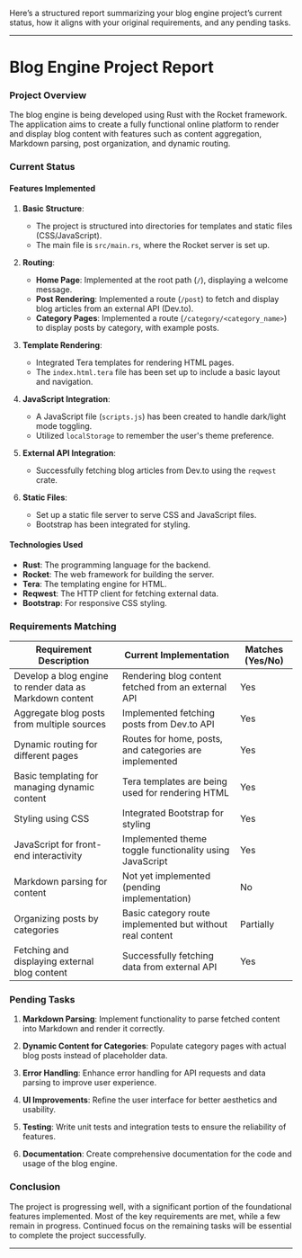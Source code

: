 Here’s a structured report summarizing your blog engine project’s current status, how it aligns with your original requirements, and any pending tasks.

---

# Blog Engine Project Report

### Project Overview

The blog engine is being developed using Rust with the Rocket framework. The application aims to create a fully functional online platform to render and display blog content with features such as content aggregation, Markdown parsing, post organization, and dynamic routing.

### Current Status

#### Features Implemented

1. **Basic Structure**:
   - The project is structured into directories for templates and static files (CSS/JavaScript).
   - The main file is `src/main.rs`, where the Rocket server is set up.

2. **Routing**:
   - **Home Page**: Implemented at the root path (`/`), displaying a welcome message.
   - **Post Rendering**: Implemented a route (`/post`) to fetch and display blog articles from an external API (Dev.to).
   - **Category Pages**: Implemented a route (`/category/<category_name>`) to display posts by category, with example posts.

3. **Template Rendering**:
   - Integrated Tera templates for rendering HTML pages. 
   - The `index.html.tera` file has been set up to include a basic layout and navigation.

4. **JavaScript Integration**:
   - A JavaScript file (`scripts.js`) has been created to handle dark/light mode toggling.
   - Utilized `localStorage` to remember the user's theme preference.

5. **External API Integration**:
   - Successfully fetching blog articles from Dev.to using the `reqwest` crate.

6. **Static Files**:
   - Set up a static file server to serve CSS and JavaScript files.
   - Bootstrap has been integrated for styling.

#### Technologies Used

- **Rust**: The programming language for the backend.
- **Rocket**: The web framework for building the server.
- **Tera**: The templating engine for HTML.
- **Reqwest**: The HTTP client for fetching external data.
- **Bootstrap**: For responsive CSS styling.

### Requirements Matching

| Requirement Description                                       | Current Implementation                                             | Matches (Yes/No) |
|-------------------------------------------------------------|------------------------------------------------------------------|------------------|
| Develop a blog engine to render data as Markdown content    | Rendering blog content fetched from an external API              | Yes              |
| Aggregate blog posts from multiple sources                   | Implemented fetching posts from Dev.to API                       | Yes              |
| Dynamic routing for different pages                          | Routes for home, posts, and categories are implemented           | Yes              |
| Basic templating for managing dynamic content                | Tera templates are being used for rendering HTML                 | Yes              |
| Styling using CSS                                           | Integrated Bootstrap for styling                                  | Yes              |
| JavaScript for front-end interactivity                      | Implemented theme toggle functionality using JavaScript           | Yes              |
| Markdown parsing for content                                 | Not yet implemented (pending implementation)                     | No               |
| Organizing posts by categories                               | Basic category route implemented but without real content        | Partially        |
| Fetching and displaying external blog content                | Successfully fetching data from external API                     | Yes              |

### Pending Tasks

1. **Markdown Parsing**: Implement functionality to parse fetched content into Markdown and render it correctly.
   
2. **Dynamic Content for Categories**: Populate category pages with actual blog posts instead of placeholder data.

3. **Error Handling**: Enhance error handling for API requests and data parsing to improve user experience.

4. **UI Improvements**: Refine the user interface for better aesthetics and usability.

5. **Testing**: Write unit tests and integration tests to ensure the reliability of features.

6. **Documentation**: Create comprehensive documentation for the code and usage of the blog engine.

### Conclusion

The project is progressing well, with a significant portion of the foundational features implemented. Most of the key requirements are met, while a few remain in progress. Continued focus on the remaining tasks will be essential to complete the project successfully.

---

